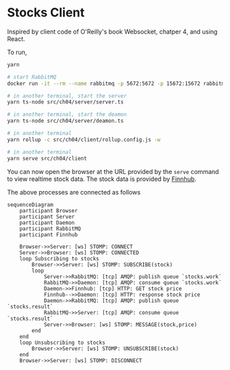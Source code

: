 # Stocks Client

Inspired by client code of O'Reilly's book Websocket, chatper 4, and using React.

To run,

```bash
yarn

# start RabbitMQ
docker run -it --rm --name rabbitmq -p 5672:5672 -p 15672:15672 rabbitmq:3-management

# in another terminal, start the server
yarn ts-node src/ch04/server/server.ts

# in another terminal, start the deamon
yarn ts-node src/ch04/server/deamon.ts

# in another terminal
yarn rollup -c src/ch04/client/rollup.config.js -w

# in another terminal
yarn serve src/ch04/client
```

You can now open the browser at the URL provided by the `serve` command to view realtime stock data. The stock data is provided by [Finnhub][1].

The above processes are connected as follows

```mermaid
sequenceDiagram
    participant Browser
    participant Server
    participant Daemon
    participant RabbitMQ
    participant Finnhub

    Browser->>Server: [ws] STOMP: CONNECT
    Server->>Browser: [ws] STOMP: CONNECTED
    loop Subscribing to stocks
        Browser->>Server: [ws] STOMP: SUBSCRIBE(stock)
        loop
            Server->>RabbitMQ: [tcp] AMQP: publish queue `stocks.work`
            RabbitMQ->>Daemon: [tcp] AMQP: consume queue `stocks.work`
            Daemon->>Finnhub: [tcp] HTTP: GET stock price
            Finnhub-->>Daemon: [tcp] HTTP: response stock price
            Daemon->>RabbitMQ: [tcp] AMQP: publish queue `stocks.result`
            RabbitMQ->>Server: [tcp] AMQP: consume queue `stocks.result`
            Server->>Browser: [ws] STOMP: MESSAGE(stock,price)
        end
    end
    loop Unsubscribing to stocks
        Browser->>Server: [ws] STOMP: UNSUBSCRIBE(stock)
    end
    Browser->>Server: [ws] STOMP: DISCONNECT
```

[1]: https://finnhub.io/docs/api